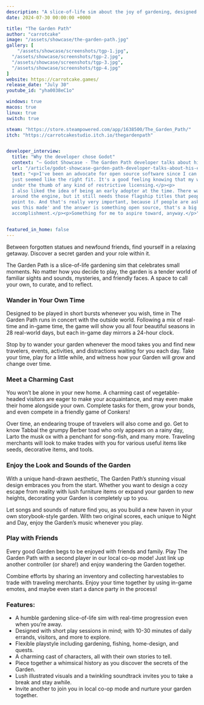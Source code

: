 ```yaml
---
description: "A slice-of-life sim about the joy of gardening, designed to be picked up and played in short and sweet bites. Whether you’re fishing, growing, trading, or making new vegetable friends, a wonderful and wistful adventure awaits when wandering The Garden Path."
date: 2024-07-30 00:00:00 +0000

title: "The Garden Path"
author: "carrotcake"
image: "/assets/showcase/the-garden-path.jpg"
gallery: [
	"/assets/showcase/screenshots/tgp-1.jpg",
  "/assets/showcase/screenshots/tgp-2.jpg",
  "/assets/showcase/screenshots/tgp-3.jpg",
  "/assets/showcase/screenshots/tgp-4.jpg"
]
website: https://carrotcake.games/
release_date: "July 30"
youtube_id: "yha0038eC1o"

windows: true
macos: true
linux: true
switch: true

steam: "https://store.steampowered.com/app/1638500/The_Garden_Path/"
itch: "https://carrotcakestudio.itch.io/thegardenpath"


developer_interview:
  title: "Why the developer chose Godot"
  context: "— Godot Showcase - The Garden Path developer talks about his experience"
  url: "/article/godot-showcase-garden-path-developer-talks-about-his-experience"
  text: "<p>I've been an advocate for open source software since I can remember, so Godot
  just seemed like the right fit. It's a good feeling knowing that my work isn't
  under the thumb of any kind of restrictive licensing.</p><p>
  I also liked the idea of being an early adopter at the time. There was buzz
  around the engine, but it still needs those flagship titles that people can
  point to. And that's really very important, because if people are asking 'how
  was this made' and the answer is something open source, that's a big
  accomplishment.</p><p>Something for me to aspire toward, anyway.</p>"


featured_in_home: false
---
```


Between forgotten statues and newfound friends, find yourself in a relaxing getaway. Discover a secret garden and your role within it.

The Garden Path is a slice-of-life gardening sim that celebrates small moments. No matter how you decide to play, the garden is a tender world of familiar sights and sounds, mysteries, and friendly faces. A space to call your own, to curate, and to reflect.

### Wander in Your Own Time

Designed to be played in short bursts whenever you wish, time in The Garden Path runs in concert with the outside world. Following a mix of real-time and in-game time, the game will show you all four beautiful seasons in 28 real-world days, but each in-game day mirrors a 24-hour clock.

Stop by to wander your garden whenever the mood takes you and find new travelers, events, activities, and distractions waiting for you each day. Take your time, play for a little while, and witness how your Garden will grow and change over time.

### Meet a Charming Cast

You won’t be alone in your new home. A charming cast of vegetable-headed visitors are eager to make your acquaintance, and may even make their home alongside your own. Complete tasks for them, grow your bonds, and even compete in a friendly game of Conkers!

Over time, an endearing troupe of travelers will also come and go. Get to know Tabbal the grumpy Berber toad who only appears on a rainy day, Larto the musk ox with a penchant for song-fish, and many more. Traveling merchants will look to make trades with you for various useful items like seeds, decorative items, and tools.

### Enjoy the Look and Sounds of the Garden

With a unique hand-drawn aesthetic, The Garden Path’s stunning visual design embraces you from the start. Whether you want to design a cozy escape from reality with lush furniture items or expand your garden to new heights, decorating your Garden is completely up to you.

Let songs and sounds of nature find you, as you build a new haven in your own storybook-style garden. With two original scores, each unique to Night and Day, enjoy the Garden’s music whenever you play.

### Play with Friends

Every good Garden begs to be enjoyed with friends and family. Play The Garden Path with a second player in our local co-op mode! Just link up another controller (or share!) and enjoy wandering the Garden together.

Combine efforts by sharing an inventory and collecting harvestables to trade with traveling merchants. Enjoy your time together by using in-game emotes, and maybe even start a dance party in the process!

### Features:
- A humble gardening slice-of-life sim with real-time progression even when you’re away.
- Designed with short play sessions in mind; with 10-30 minutes of daily errands, visitors, and more to explore.
- Flexible playstyle including gardening, fishing, home-design, and quests.
- A charming cast of characters, all with their own stories to tell.
- Piece together a whimsical history as you discover the secrets of the Garden.
- Lush illustrated visuals and a twinkling soundtrack invites you to take a break and stay awhile.
- Invite another to join you in local co-op mode and nurture your garden together.
